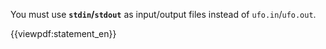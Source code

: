 You must use <strong>`stdin`/`stdout`</strong> as input/output files instead of `ufo.in`/`ufo.out`.

{{viewpdf:statement_en}}
